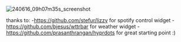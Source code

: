 ![240616_09h07m35s_screenshot](https://github.com/JakubZ0/waybar/assets/16819018/a2d8ea1f-5351-4f89-9904-c56361f0360d)

thanks to:
-https://github.com/stefur/lizzy for spotify control widget
-https://github.com/bjesus/wttrbar for weather widget
-https://github.com/prasanthrangan/hyprdots for great starting point :)
